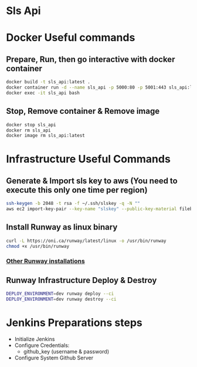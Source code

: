 # Sls Api
# Docker Useful commands
## Prepare, Run, then go interactive with docker container
```sh
docker build -t sls_api:latest .
docker container run -d --name sls_api -p 5000:80 -p 5001:443 sls_api:latest
docker exec -it sls_api bash
```
## Stop, Remove container & Remove image
```sh
docker stop sls_api
docker rm sls_api
docker image rm sls_api:latest
```


# Infrastructure Useful Commands
## Generate & Import sls key to aws (You need to execute this only one time per region)
```sh
ssh-keygen -b 2048 -t rsa -f ~/.ssh/slskey -q -N ""
aws ec2 import-key-pair --key-name "slskey" --public-key-material fileb://~/.ssh/slskey.pub
```
## Install Runway as linux binary
```sh
curl -L https://oni.ca/runway/latest/linux -o /usr/bin/runway
chmod +x /usr/bin/runway
```
### [Other Runway installations](https://docs.onica.com/projects/runway/en/stable/installation.html)
## Runway Infrastructure Deploy & Destroy
```sh
DEPLOY_ENVIRONMENT=dev runway deploy --ci
DEPLOY_ENVIRONMENT=dev runway destroy --ci
``` 

# Jenkins Preparations steps

- Initialize Jenkins
- Configure Credentials:
  - github_key (username & password)
- Configure System Github Server